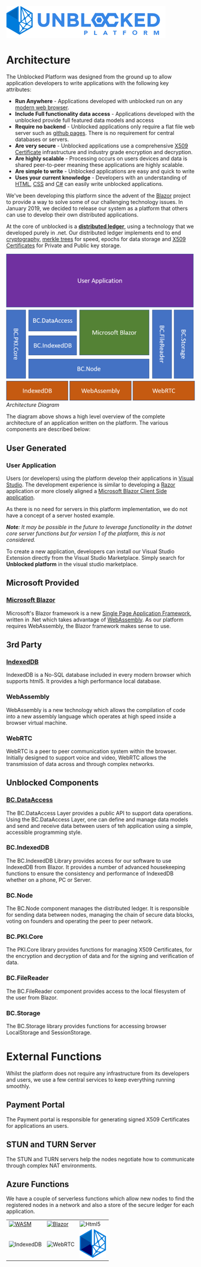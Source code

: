 ![Logo](./img/UPWT.png)
# Architecture
The Unblocked Platform was designed from the ground up to allow application developers to write applications with the following key attributes:

* **Run Anywhere** - Applications developed with unblocked run on any [modern web browser](https://html5readiness.com/).
* **Include Full functionality data access** - Applications developed with the unblocked provide full featured data models and access
* **Require no backend** - Unblocked applications only require a flat file web server such as [github pages](https://pages.github.com/). There is no requirement for central databases or servers.
* **Are very secure** - Unblocked applications use a comprehensive [X509 Certificate](https://en.wikipedia.org/wiki/X.509) infrastructure and industry grade encryption and decryption.
* **Are highly scalable** - Processing occurs on users devices and data is shared peer-to-peer meaning these applications are highly scalable.
* **Are simple to write** - Unblocked applications are easy and quick to write
* **Uses your current knowledge** - Developers with an understanding of [HTML](https://en.wikipedia.org/wiki/HTML), [CSS](https://en.wikipedia.org/wiki/Cascading_Style_Sheets) and [C#](https://en.wikipedia.org/wiki/C_Sharp_(programming_language)) can easily write unblocked applications.

We've been developing this platform since the advent of the [Blazor](https://blazor.net) project to provide a way to solve some of our challenging technology issues. In January 2019, we decided to release our system as a platform that others can use to develop their own distributed applications.

At the core of unblocked is a **[distributed ledger](https://www.investopedia.com/terms/d/distributed-ledgers.asp)**, using a technology that we developed purely in .net. Our distributed ledger implements end to end [cryptography](https://en.wikipedia.org/wiki/Cryptography), [merkle trees](https://en.wikipedia.org/wiki/Merkle_tree) for speed, epochs for data storage and [X509 Certificates](https://en.wikipedia.org/wiki/X.509) for Private and Public key storage.

![Diagram](./img/ArchitectureDiagram.png)
*Architecture Diagram*

The diagram above shows a high level overview of the complete architecture of an application written on the platform. The various components are described below:

## User Generated

### User Application
Users (or developers) using the platform develop their applications in [Visual Studio](https://visualstudio.microsoft.com/). The development experience is similar to developing a [Razor](https://docs.microsoft.com/en-us/aspnet/web-pages/overview/getting-started/introducing-razor-syntax-c) application or more closely aligned a [Microsoft Blazor Client Side application](https://dotnet.microsoft.com/apps/aspnet/web-apps/client).

As there is no need for servers in this platform implementation, we do not have a concept of a server hosted example.

  ***Note**: It may be possible in the future to leverage functionality in the dotnet core server functions but for version 1 of the platform, this is not considered.*

To create a new application, developers can install our Visual Studio Extension directly from the Visual Studio Marketplace. Simply search for **Unblocked platform** in the visual studio  marketplace.

## Microsoft Provided
### [Microsoft Blazor](https://dotnet.microsoft.com/apps/aspnet/web-apps/client)
Microsoft's Blazor framework is a new [Single Page Application Framework](https://en.wikipedia.org/wiki/Single-page_application), written in .Net which takes advantage of [WebAssembly](https://webassembly.org/). As our platform requires WebAssembly, the Blazor framework makes sense to use.

## 3rd Party
### [IndexedDB](https://developers.google.com/web/ilt/pwa/working-with-indexeddb)
IndexedDB is a No-SQL database included in every modern browser which supports html5. It provides a high performance local database.

### WebAssembly
WebAssembly is a new technology which allows the compilation of code into a new assembly language which operates at high speed inside a browser virtual machine.

### WebRTC
WebRTC is a peer to peer communication system within the browser. Initially designed to support voice and video, WebRTC allows the transmission of data across and through complex networks.

## Unblocked Components
### [BC.DataAccess](./dataaccess.md)
The BC.DataAccess Layer provides a public API to support data operations. Using the BC.DataAccess Layer, one can define and manage data models and send and receive data between users of teh application using a simple, accessible programming style.

### BC.IndexedDB
The BC.IndexedDB Library provides access for our software to use IndexedDB from Blazor. It provides a number of advanced housekeeping functions to ensure the consistency and performance of IndexedDB whether on a phone, PC or Server.

### BC.Node
The BC.Node component manages the distributed ledger. It is responsible for sending data between nodes, managing the chain of secure data blocks, voting on founders and operating the peer to peer network.

### BC.PKI.Core
The PKI.Core library provides functions for managing X509 Certificates, for the encryption and decryption of data and for the signing and verification of data.

### BC.FileReader
The BC.FileReader component provides access to the local filesystem of the user from Blazor.

### BC.Storage
The BC.Storage library provides functions for accessing browser LocalStorage and SessionStorage.

# External Functions
Whilst the platform does not require any infrastructure from its developers and users, we use a few central services to keep everything running smoothly.

## Payment Portal
The Payment portal is responsible for generating signed X509 Certificates for applications an users.

## STUN and TURN Server
The STUN and TURN servers help the nodes negotiate how to communicate through complex NAT environments.

## Azure Functions
We have a couple of serverless functions which allow new nodes to find the registered nodes in a network and also a store of the secure ledger for each application.

|  |  |  | 
| - | - | - |
|[![WASM](https://upload.wikimedia.org/wikipedia/commons/c/c6/Web_Assembly_Logo.svg)](https://webassembly.org) |  [![Blazor](https://devblogs.microsoft.com/aspnet/wp-content/uploads/sites/16/2019/04/BrandBlazor_nohalo_1000x.png)](https://www.blazor.net) | ![Html5](https://www.w3.org/html/logo/downloads/HTML5_Logo_512.png) | |
|  ![IndexedDB](https://d37djvu3ytnwxt.cloudfront.net/asset-v1:W3Cx+HTML5.2x+4T2015+type@asset+block/indexedDBlogo.jpg) | ![WebRTC](https://webrtc.org/assets/images/webrtc-logo-vert-retro-255x305.png) | ![UPLogo](img/UPLogo.png) |

